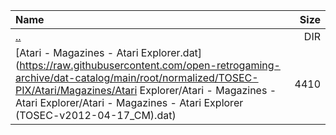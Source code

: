 |Name|Size|
|:---|---:|
|[..](../index.html)|DIR|
|[Atari - Magazines - Atari Explorer.dat](https://raw.githubusercontent.com/open-retrogaming-archive/dat-catalog/main/root/normalized/TOSEC-PIX/Atari/Magazines/Atari Explorer/Atari - Magazines - Atari Explorer/Atari - Magazines - Atari Explorer (TOSEC-v2012-04-17_CM).dat)|4410|

